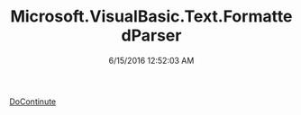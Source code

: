 ﻿---
title: Microsoft.VisualBasic.Text.FormattedParser
date: 6/15/2016 12:52:03 AM
---

[DoContinute](T-Microsoft.VisualBasic.Text.FormattedParser.DoContinute.html)
